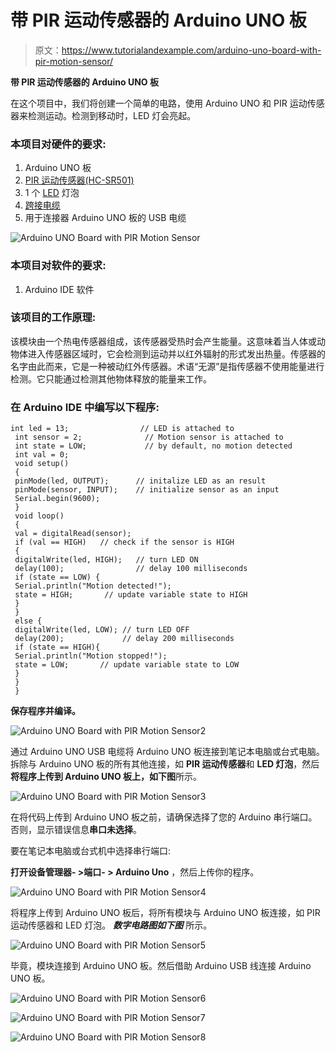 # 带 PIR 运动传感器的 Arduino UNO 板

> 原文：<https://www.tutorialandexample.com/arduino-uno-board-with-pir-motion-sensor/>

**带 PIR 运动传感器的 Arduino UNO 板**

在这个项目中，我们将创建一个简单的电路，使用 Arduino UNO 和 PIR 运动传感器来检测运动。检测到移动时，LED 灯会亮起。

### 本项目对硬件的要求:

1.  Arduino UNO 板
2.  [PIR 运动传感器(HC-SR501)](https://makeradvisor.com/tools/pir-motion-sensor-hc-sr501/)
3.  1 个 [LED](https://makeradvisor.com/tools/3mm-5mm-leds-kit-storage-box/) 灯泡
4.  [跨接电缆](https://makeradvisor.com/tools/jumper-wires-kit-120-pieces/)
5.  用于连接器 Arduino UNO 板的 USB 电缆

![Arduino UNO Board with PIR Motion Sensor](img/c575319c3605c33cd0ca2e6e42a8bbcf.png)

### 本项目对软件的要求:

1.  Arduino IDE 软件

### 该项目的工作原理:

该模块由一个热电传感器组成，该传感器受热时会产生能量。这意味着当人体或动物体进入传感器区域时，它会检测到运动并以红外辐射的形式发出热量。传感器的名字由此而来，它是一种被动红外传感器。术语“无源”是指传感器不使用能量进行检测。它只能通过检测其他物体释放的能量来工作。

### 在 Arduino IDE 中编写以下程序:

```
int led = 13;                // LED is attached to
 int sensor = 2;              // Motion sensor is attached to
 int state = LOW;             // by default, no motion detected
 int val = 0;                 
 void setup()
 { 
 pinMode(led, OUTPUT);      // initalize LED as an result
 pinMode(sensor, INPUT);    // initialize sensor as an input
 Serial.begin(9600);        
 }
 void loop() 
 {
 val = digitalRead(sensor); 
 if (val == HIGH)   // check if the sensor is HIGH
 {           
 digitalWrite(led, HIGH);   // turn LED ON 
 delay(100);                // delay 100 milliseconds 
 if (state == LOW) {
 Serial.println("Motion detected!"); 
 state = HIGH;       // update variable state to HIGH
 }
 }  
 else {
 digitalWrite(led, LOW); // turn LED OFF
 delay(200);             // delay 200 milliseconds 
 if (state == HIGH){
 Serial.println("Motion stopped!");
 state = LOW;       // update variable state to LOW
 } 
 }
 } 
```

**保存程序并编译。**

![Arduino UNO Board with PIR Motion Sensor2](img/039967910f0e790f7347c0daedcb1769.png)

通过 Arduino UNO USB 电缆将 Arduino UNO 板连接到笔记本电脑或台式电脑。拆除与 Arduino UNO 板的所有其他连接，如 **PIR 运动传感器**和 **LED 灯泡**，然后**将程序上传到 Arduino UNO 板上，如下图**所示。

![Arduino UNO Board with PIR Motion Sensor3](img/f871986ffd07f871a0fe76a0de043bce.png)

在将代码上传到 Arduino UNO 板之前，请确保选择了您的 Arduino 串行端口。否则，显示错误信息**串口未选择**。

要在笔记本电脑或台式机中选择串行端口:

**打开设备管理器- >端口- > Arduino Uno** ，然后上传你的程序。

![Arduino UNO Board with PIR Motion Sensor4](img/3af25202d62e18ad81042cdc2d4eafdc.png)

将程序上传到 Arduino UNO 板后，将所有模块与 Arduino UNO 板连接，如 PIR 运动传感器和 LED 灯泡。 ***数字电路图如下图*** 所示。

![Arduino UNO Board with PIR Motion Sensor5](img/9a501415e3ec3c8c65ce6f5016d3c4cb.png)

毕竟，模块连接到 Arduino UNO 板。然后借助 Arduino USB 线连接 Arduino UNO 板。

![Arduino UNO Board with PIR Motion Sensor6](img/84c05bfc65d7913256364b35f90673ef.png)

![Arduino UNO Board with PIR Motion Sensor7](img/6a6f378a5cafab27127923fe78114dbe.png)

![Arduino UNO Board with PIR Motion Sensor8](img/2d138e83238518f0b1a1d834b90eb012.png)